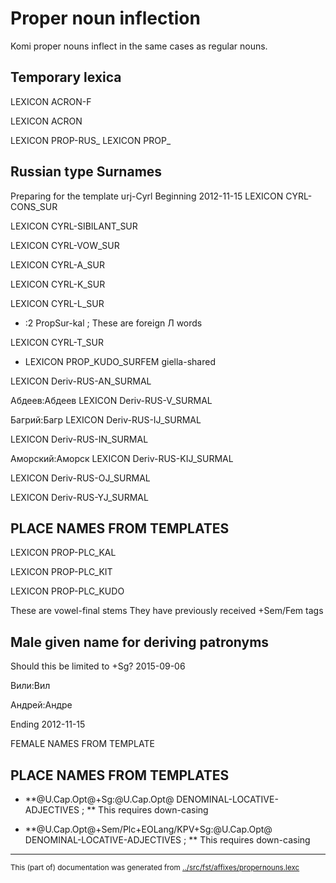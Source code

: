 # Proper noun inflection

Komi proper nouns inflect in the same cases as regular
nouns.

## Temporary lexica

LEXICON ACRON-F 

LEXICON ACRON 

LEXICON PROP-RUS_ 
LEXICON PROP_ 


## Russian type Surnames 

Preparing for the template urj-Cyrl
Beginning 2012-11-15
LEXICON CYRL-CONS_SUR 

LEXICON CYRL-SIBILANT_SUR 

LEXICON CYRL-VOW_SUR 

LEXICON CYRL-A_SUR 

LEXICON CYRL-K_SUR 

LEXICON CYRL-L_SUR 
* :2 PropSur-kal ;  These are foreign Л words

LEXICON CYRL-T_SUR 

* LEXICON PROP_KUDO_SURFEM  giella-shared

LEXICON Deriv-RUS-AN_SURMAL 

Абдеев:Абдеев
LEXICON Deriv-RUS-V_SURMAL 

Багрий:Багр
LEXICON Deriv-RUS-IJ_SURMAL 

LEXICON Deriv-RUS-IN_SURMAL 

Аморский:Аморск
LEXICON Deriv-RUS-KIJ_SURMAL 

LEXICON Deriv-RUS-OJ_SURMAL 

LEXICON Deriv-RUS-YJ_SURMAL 

## PLACE NAMES FROM TEMPLATES 

LEXICON PROP-PLC_KAL 

LEXICON PROP-PLC_KIT 

LEXICON PROP-PLC_KUDO 


These are vowel-final stems
They have previously received +Sem/Fem tags








## Male given name for deriving patronyms 
Should this be limited to +Sg? 2015-09-06

Вили:Вил




Андрей:Андре













Ending 2012-11-15









FEMALE NAMES FROM TEMPLATE

## PLACE NAMES FROM TEMPLATES 


* **@U.Cap.Opt@+Sg:@U.Cap.Opt@ DENOMINAL-LOCATIVE-ADJECTIVES ; ** This requires down-casing


* **@U.Cap.Opt@+Sem/Plc+EOLang/KPV+Sg:@U.Cap.Opt@ DENOMINAL-LOCATIVE-ADJECTIVES ; ** This requires down-casing
























* * *
<small>This (part of) documentation was generated from [../src/fst/affixes/propernouns.lexc](http://github.com/giellalt/lang-kpv/blob/main/../src/fst/affixes/propernouns.lexc)</small>